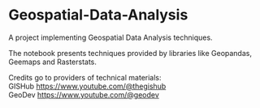 # Geospatial-Data-Analysis
A project implementing Geospatial Data Analysis techniques.

The notebook presents techniques provided by libraries like Geopandas, Geemaps and Rasterstats.

Credits go to providers of technical materials: 
<br>
GISHub https://www.youtube.com/@thegishub
<br>
GeoDev https://www.youtube.com/@geodev 
